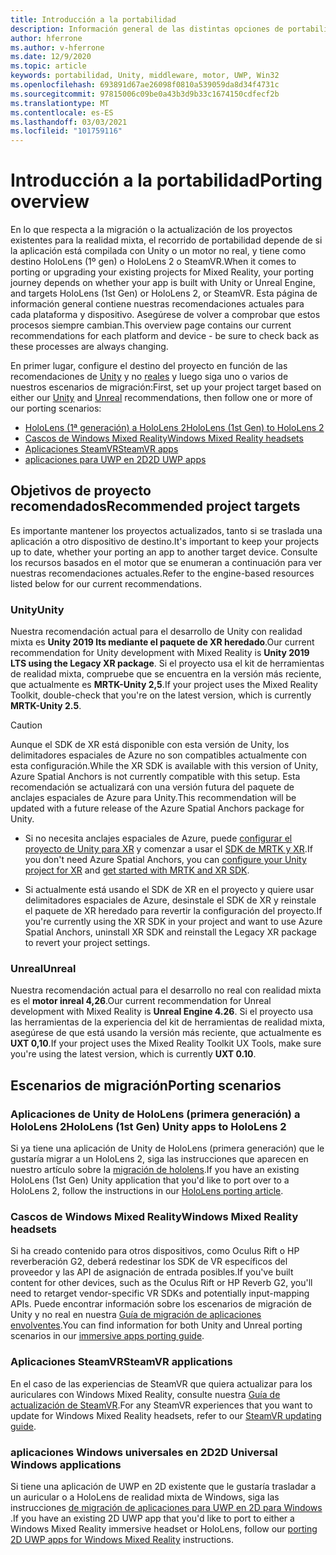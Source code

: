 ```yaml
---
title: Introducción a la portabilidad
description: Información general de las distintas opciones de portabilidad para llevar las aplicaciones existentes a la realidad mixta de HoloLens y VR.
author: hferrone
ms.author: v-hferrone
ms.date: 12/9/2020
ms.topic: article
keywords: portabilidad, Unity, middleware, motor, UWP, Win32
ms.openlocfilehash: 693891d67ae26098f0810a539059da8d34f4731c
ms.sourcegitcommit: 97815006c09be0a43b3d9b33c1674150cdfecf2b
ms.translationtype: MT
ms.contentlocale: es-ES
ms.lasthandoff: 03/03/2021
ms.locfileid: "101759116"
---
```

# <a name="porting-overview"></a><span data-ttu-id="a99cb-104">Introducción a la portabilidad</span><span class="sxs-lookup"><span data-stu-id="a99cb-104">Porting overview</span></span>

<span data-ttu-id="a99cb-105">En lo que respecta a la migración o la actualización de los proyectos existentes para la realidad mixta, el recorrido de portabilidad depende de si la aplicación está compilada con Unity o un motor no real, y tiene como destino HoloLens (1º gen) o HoloLens 2 o SteamVR.</span><span class="sxs-lookup"><span data-stu-id="a99cb-105">When it comes to porting or upgrading your existing projects for Mixed Reality, your porting journey depends on whether your app is built with Unity or Unreal Engine, and targets HoloLens (1st Gen) or HoloLens 2, or SteamVR.</span></span> <span data-ttu-id="a99cb-106">Esta página de información general contiene nuestras recomendaciones actuales para cada plataforma y dispositivo. Asegúrese de volver a comprobar que estos procesos siempre cambian.</span><span class="sxs-lookup"><span data-stu-id="a99cb-106">This overview page contains our current recommendations for each platform and device - be sure to check back as these processes are always changing.</span></span>

<span data-ttu-id="a99cb-107">En primer lugar, configure el destino del proyecto en función de las recomendaciones de [Unity](#unity) y no [reales](#unreal) y luego siga uno o varios de nuestros escenarios de migración:</span><span class="sxs-lookup"><span data-stu-id="a99cb-107">First, set up your project target based on either our [Unity](#unity) and [Unreal](#unreal) recommendations, then follow one or more of our porting scenarios:</span></span>

- [<span data-ttu-id="a99cb-108">HoloLens (1ª generación) a HoloLens 2</span><span class="sxs-lookup"><span data-stu-id="a99cb-108">HoloLens (1st Gen) to HoloLens 2</span></span>](#hololens-1st-gen-unity-apps-to-hololens-2)
- [<span data-ttu-id="a99cb-109">Cascos de Windows Mixed Reality</span><span class="sxs-lookup"><span data-stu-id="a99cb-109">Windows Mixed Reality headsets</span></span>](#windows-mixed-reality-headsets)
- [<span data-ttu-id="a99cb-110">Aplicaciones SteamVR</span><span class="sxs-lookup"><span data-stu-id="a99cb-110">SteamVR apps</span></span>](#steamvr-applications)
- [<span data-ttu-id="a99cb-111">aplicaciones para UWP en 2D</span><span class="sxs-lookup"><span data-stu-id="a99cb-111">2D UWP apps</span></span>](#2d-universal-windows-applications)

## <a name="recommended-project-targets"></a><span data-ttu-id="a99cb-112">Objetivos de proyecto recomendados</span><span class="sxs-lookup"><span data-stu-id="a99cb-112">Recommended project targets</span></span>

<span data-ttu-id="a99cb-113">Es importante mantener los proyectos actualizados, tanto si se traslada una aplicación a otro dispositivo de destino.</span><span class="sxs-lookup"><span data-stu-id="a99cb-113">It's important to keep your projects up to date, whether your porting an app to another target device.</span></span> <span data-ttu-id="a99cb-114">Consulte los recursos basados en el motor que se enumeran a continuación para ver nuestras recomendaciones actuales.</span><span class="sxs-lookup"><span data-stu-id="a99cb-114">Refer to the engine-based resources listed below for our current recommendations.</span></span>

### <a name="unity"></a><span data-ttu-id="a99cb-115">Unity</span><span class="sxs-lookup"><span data-stu-id="a99cb-115">Unity</span></span>

<span data-ttu-id="a99cb-116">Nuestra recomendación actual para el desarrollo de Unity con realidad mixta es **Unity 2019 lts mediante el paquete de XR heredado**.</span><span class="sxs-lookup"><span data-stu-id="a99cb-116">Our current recommendation for Unity development with Mixed Reality is **Unity 2019 LTS using the Legacy XR package**.</span></span> <span data-ttu-id="a99cb-117">Si el proyecto usa el kit de herramientas de realidad mixta, compruebe que se encuentra en la versión más reciente, que actualmente es **MRTK-Unity 2,5**.</span><span class="sxs-lookup"><span data-stu-id="a99cb-117">If your project uses the Mixed Reality Toolkit, double-check that you're on the latest version, which is currently **MRTK-Unity 2.5**.</span></span>

> [!CAUTION]
> <span data-ttu-id="a99cb-118">Aunque el SDK de XR está disponible con esta versión de Unity, los delimitadores espaciales de Azure no son compatibles actualmente con esta configuración.</span><span class="sxs-lookup"><span data-stu-id="a99cb-118">While the XR SDK is available with this version of Unity, Azure Spatial Anchors is not currently compatible with this setup.</span></span> <span data-ttu-id="a99cb-119">Esta recomendación se actualizará con una versión futura del paquete de anclajes espaciales de Azure para Unity.</span><span class="sxs-lookup"><span data-stu-id="a99cb-119">This recommendation will be updated with a future release of the Azure Spatial Anchors package for Unity.</span></span> 
> 
> * <span data-ttu-id="a99cb-120">Si no necesita anclajes espaciales de Azure, puede [configurar el proyecto de Unity para XR](https://docs.unity3d.com/Manual/configuring-project-for-xr.html) y comenzar a usar el [SDK de MRTK y XR](https://docs.microsoft.com/windows/mixed-reality/mrtk-docs/configuration/getting-started-with-mrtk-and-xrsdk.md).</span><span class="sxs-lookup"><span data-stu-id="a99cb-120">If you don't need Azure Spatial Anchors, you can [configure your Unity project for XR](https://docs.unity3d.com/Manual/configuring-project-for-xr.html) and [get started with MRTK and XR SDK](https://docs.microsoft.com/windows/mixed-reality/mrtk-docs/configuration/getting-started-with-mrtk-and-xrsdk.md).</span></span>
> 
> * <span data-ttu-id="a99cb-121">Si actualmente está usando el SDK de XR en el proyecto y quiere usar delimitadores espaciales de Azure, desinstale el SDK de XR y reinstale el paquete de XR heredado para revertir la configuración del proyecto.</span><span class="sxs-lookup"><span data-stu-id="a99cb-121">If you're currently using the XR SDK in your project and want to use Azure Spatial Anchors, uninstall XR SDK and reinstall the Legacy XR package to revert your project settings.</span></span>


### <a name="unreal"></a><span data-ttu-id="a99cb-122">Unreal</span><span class="sxs-lookup"><span data-stu-id="a99cb-122">Unreal</span></span> 

<span data-ttu-id="a99cb-123">Nuestra recomendación actual para el desarrollo no real con realidad mixta es el **motor inreal 4,26**.</span><span class="sxs-lookup"><span data-stu-id="a99cb-123">Our current recommendation for Unreal development with Mixed Reality is **Unreal Engine 4.26**.</span></span> <span data-ttu-id="a99cb-124">Si el proyecto usa las herramientas de la experiencia del kit de herramientas de realidad mixta, asegúrese de que está usando la versión más reciente, que actualmente es **UXT 0,10**.</span><span class="sxs-lookup"><span data-stu-id="a99cb-124">If your project uses the Mixed Reality Toolkit UX Tools, make sure you're using the latest version, which is currently **UXT 0.10**.</span></span>

## <a name="porting-scenarios"></a><span data-ttu-id="a99cb-125">Escenarios de migración</span><span class="sxs-lookup"><span data-stu-id="a99cb-125">Porting scenarios</span></span>

### <a name="hololens-1st-gen-unity-apps-to-hololens-2"></a><span data-ttu-id="a99cb-126">Aplicaciones de Unity de HoloLens (primera generación) a HoloLens 2</span><span class="sxs-lookup"><span data-stu-id="a99cb-126">HoloLens (1st Gen) Unity apps to HoloLens 2</span></span>

<span data-ttu-id="a99cb-127">Si ya tiene una aplicación de Unity de HoloLens (primera generación) que le gustaría migrar a un HoloLens 2, siga las instrucciones que aparecen en nuestro artículo sobre la [migración de hololens](./porting-hl1-hl2.md).</span><span class="sxs-lookup"><span data-stu-id="a99cb-127">If you have an existing HoloLens (1st Gen) Unity application that you'd like to port over to a HoloLens 2, follow the instructions in our [HoloLens porting article](./porting-hl1-hl2.md).</span></span>

### <a name="windows-mixed-reality-headsets"></a><span data-ttu-id="a99cb-128">Cascos de Windows Mixed Reality</span><span class="sxs-lookup"><span data-stu-id="a99cb-128">Windows Mixed Reality headsets</span></span>

<span data-ttu-id="a99cb-129">Si ha creado contenido para otros dispositivos, como Oculus Rift o HP reverberación G2, deberá redestinar los SDK de VR específicos del proveedor y las API de asignación de entrada posibles.</span><span class="sxs-lookup"><span data-stu-id="a99cb-129">If you've built content for other devices, such as the Oculus Rift or HP Reverb G2, you'll need to retarget vendor-specific VR SDKs and potentially input-mapping APIs.</span></span> <span data-ttu-id="a99cb-130">Puede encontrar información sobre los escenarios de migración de Unity y no real en nuestra [Guía de migración de aplicaciones envolventes](porting-guides.md).</span><span class="sxs-lookup"><span data-stu-id="a99cb-130">You can find information for both Unity and Unreal porting scenarios in our [immersive apps porting guide](porting-guides.md).</span></span>

### <a name="steamvr-applications"></a><span data-ttu-id="a99cb-131">Aplicaciones SteamVR</span><span class="sxs-lookup"><span data-stu-id="a99cb-131">SteamVR applications</span></span>

<span data-ttu-id="a99cb-132">En el caso de las experiencias de SteamVR que quiera actualizar para los auriculares con Windows Mixed Reality, consulte nuestra [Guía de actualización de SteamVR](updating-your-steamvr-application-for-windows-mixed-reality.md).</span><span class="sxs-lookup"><span data-stu-id="a99cb-132">For any SteamVR experiences that you want to update for Windows Mixed Reality headsets, refer to our [SteamVR updating guide](updating-your-steamvr-application-for-windows-mixed-reality.md).</span></span>

### <a name="2d-universal-windows-applications"></a><span data-ttu-id="a99cb-133">aplicaciones Windows universales en 2D</span><span class="sxs-lookup"><span data-stu-id="a99cb-133">2D Universal Windows applications</span></span>

<span data-ttu-id="a99cb-134">Si tiene una aplicación de UWP en 2D existente que le gustaría trasladar a un auricular o a HoloLens de realidad mixta de Windows, siga las instrucciones [de migración de aplicaciones para UWP en 2D para Windows](building-2d-apps.md) .</span><span class="sxs-lookup"><span data-stu-id="a99cb-134">If you have an existing 2D UWP app that you'd like to port to either a Windows Mixed Reality immersive headset or HoloLens, follow our [porting 2D UWP apps for Windows Mixed Reality](building-2d-apps.md) instructions.</span></span>